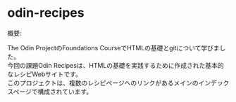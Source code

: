 # odin-recipes
概要:

The Odin ProjectのFoundations CourseでHTMLの基礎とgitについて学びました。  
今回の課題Odin Recipesは、HTMLの基礎を実践するために作成された基本的なレシピWebサイトです。  
このプロジェクトは、複数のレシピページへのリンクがあるメインのインデックスページで構成されています。